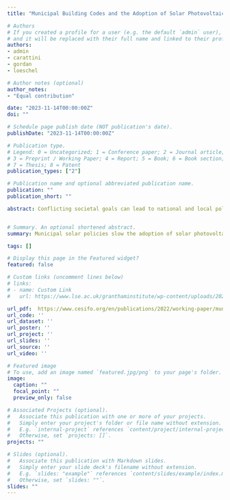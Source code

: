 ```yaml
---
title: "Municipal Building Codes and the Adoption of Solar Photovoltaics"

# Authors
# If you created a profile for a user (e.g. the default `admin` user), write the username (folder name) here 
# and it will be replaced with their full name and linked to their profile.
authors:
- admin
- carattini
- gordan
- loeschel 

# Author notes (optional)
author_notes:
- "Equal contribution"

date: "2023-11-14T00:00:00Z"
doi: ""

# Schedule page publish date (NOT publication's date).
publishDate: "2023-11-14T00:00:00Z"

# Publication type.
# Legend: 0 = Uncategorized; 1 = Conference paper; 2 = Journal article;
# 3 = Preprint / Working Paper; 4 = Report; 5 = Book; 6 = Book section;
# 7 = Thesis; 8 = Patent
publication_types: ["2"]

# Publication name and optional abbreviated publication name.
publication: ""
publication_short: ""

abstract: Conflicting societal goals can lead to national and local policies that are at odds with each other. National policies promoting the adoption of solar photovoltaics may be counteracted by local policies defining the aesthetics of the built environment. As solar photovoltaic energy approaches grid parity globally, non-pecuniary barriers to the adoption of this important renewable energy source become increasingly salient. Using a unique survey of municipalities regarding such building codes and administrative data on all solar installations in Germany, a leader in solar adoption, we document the impact that municipalities amending their building codes to restrict solar installations, often with an eye toward preserving the historical nature of the town, has on solar adoption. We find that municipalities that implement solar policies have 10.4 percent less solar photovoltaic capacity than municipalities in the control group. We confirm our results when applying spatial techniques and analyzing the impact of such policies on regulated areas within municipalities.


# Summary. An optional shortened abstract.
summary: Municipal solar policies slow the adoption of solar photovoltaics.

tags: []

# Display this page in the Featured widget?
featured: false

# Custom links (uncomment lines below)
# links:
# - name: Custom Link
#   url: https://www.lse.ac.uk/granthaminstitute/wp-content/uploads/2022/10/working-paper-380_Carattini-Figge-Gordan-Loeschel.pdf

url_pdf:  https://www.cesifo.org/en/publications/2022/working-paper/municipal-building-codes-and-adoption-solar-photovoltaics
url_code: ''
url_dataset: ''
url_poster: ''
url_project: ''
url_slides: ''
url_source: ''
url_video: ''

# Featured image
# To use, add an image named `featured.jpg/png` to your page's folder. 
image:
  caption: ""
  focal_point: ""
  preview_only: false

# Associated Projects (optional).
#   Associate this publication with one or more of your projects.
#   Simply enter your project's folder or file name without extension.
#   E.g. `internal-project` references `content/project/internal-project/index.md`.
#   Otherwise, set `projects: []`.
projects: ""

# Slides (optional).
#   Associate this publication with Markdown slides.
#   Simply enter your slide deck's filename without extension.
#   E.g. `slides: "example"` references `content/slides/example/index.md`.
#   Otherwise, set `slides: ""`.
slides: ""
---
```




